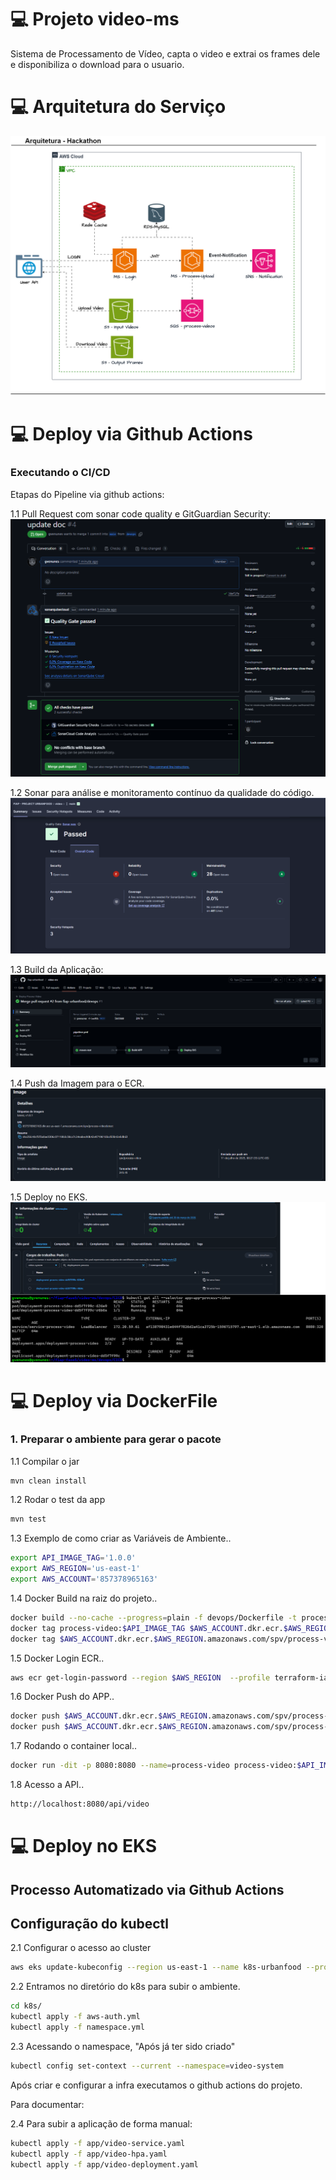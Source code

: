 # 💻 Projeto video-ms

Sistema de Processamento de Vídeo, capta o video e extrai os frames dele e disponibiliza o download para o usuario.

# ###########################################################
# 💻 Arquitetura do Serviço

![ARQUITETURA](FIAP-URBAN-FOOD-FASE5.png)

# ###########################################################
# 💻 Deploy via Github Actions

### Executando o CI/CD

Etapas do Pipeline via github actions:

1.1 Pull Request com sonar code quality e GitGuardian Security:
![CI/CD - PULLREQUEST](devops/CICD/CICD-SPV_VIDEO-PULLREQUEST.png)

1.2 Sonar para análise e monitoramento contínuo da qualidade do código.
![CI/CD - SONAR](devops/CICD/CICD-SPV_VIDEO-SONAR.png)

1.3 Build da Aplicação:
![CI/CD - BUILD](devops/CICD/CICD-SPV_VIDEO-BUILD.png)

1.4 Push da Imagem para o ECR.
![CI/CD - ECR](devops/CICD/CICD-SPV_VIDEO-ECR.png)

1.5 Deploy no EKS.
![CI/CD - EKS](devops/CICD/CICD-SPV_VIDEO-EKS.png)

# ###########################################################
# 💻 Deploy via DockerFile

### 1. Preparar o ambiente para gerar o pacote

1.1 Compilar o jar
``` bash
mvn clean install
```

1.2 Rodar o test da app
``` bash
mvn test
```

1.3 Exemplo de como criar as Variáveis de Ambiente..
``` bash
export API_IMAGE_TAG='1.0.0'
export AWS_REGION='us-east-1'
export AWS_ACCOUNT='857378965163'
```

1.4 Docker Build na raiz do projeto..
``` bash
docker build --no-cache --progress=plain -f devops/Dockerfile -t process-video:$API_IMAGE_TAG .
docker tag process-video:$API_IMAGE_TAG $AWS_ACCOUNT.dkr.ecr.$AWS_REGION.amazonaws.com/spv/process-video:$API_IMAGE_TAG
docker tag $AWS_ACCOUNT.dkr.ecr.$AWS_REGION.amazonaws.com/spv/process-video:$API_IMAGE_TAG $AWS_ACCOUNT.dkr.ecr.$AWS_REGION.amazonaws.com/spv/process-video:latest
```

1.5 Docker Login ECR..
``` bash
aws ecr get-login-password --region $AWS_REGION  --profile terraform-iac | docker login --username AWS --password-stdin $AWS_ACCOUNT.dkr.ecr.$AWS_REGION.amazonaws.com

```

1.6 Docker Push do APP..
``` bash
docker push $AWS_ACCOUNT.dkr.ecr.$AWS_REGION.amazonaws.com/spv/process-video:$API_IMAGE_TAG
docker push $AWS_ACCOUNT.dkr.ecr.$AWS_REGION.amazonaws.com/spv/process-video:latest
```

1.7 Rodando o container local..
``` bash
docker run -dit -p 8080:8080 --name=process-video process-video:$API_IMAGE_TAG -e AWS_REGION='us-east-1'
```

1.8 Acesso a API..
``` bash
http://localhost:8080/api/video
```

# ###########################################################
# 💻 Deploy no EKS

## Processo Automatizado via Github Actions

## Configuração do kubectl

2.1 Configurar o acesso ao cluster
``` bash
aws eks update-kubeconfig --region us-east-1 --name k8s-urbanfood --profile terraform-iac
```

2.2 Entramos no diretório do k8s para subir o ambiente.
``` bash
cd k8s/
kubectl apply -f aws-auth.yml
kubectl apply -f namespace.yml
```

2.3 Acessando o namespace, "Após já ter sido criado"
``` bash
kubectl config set-context --current --namespace=video-system
```

Após criar e configurar a infra executamos o github actions do projeto. 

Para documentar: 

2.4 Para subir a aplicação de forma manual:
``` bash
kubectl apply -f app/video-service.yaml
kubectl apply -f app/video-hpa.yaml
kubectl apply -f app/video-deployment.yaml
```

